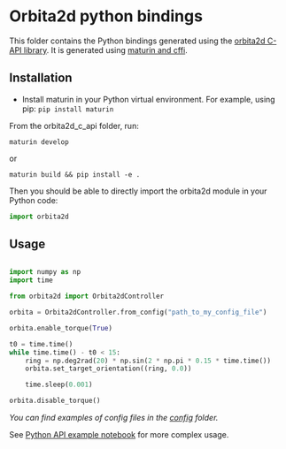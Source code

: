 # Orbita2d python bindings

This folder contains the Python bindings generated using the [orbita2d C-API library](../README.md). It is generated using [maturin and cffi](https://github.com/PyO3/maturin).

## Installation

* Install maturin in your Python virtual environment. For example, using pip: `pip install maturin`

From the orbita2d_c_api folder, run:

```maturin develop```

or

```maturin build && pip install -e .```

Then you should be able to directly import the orbita2d module in your Python code:

```python
import orbita2d
```

## Usage

```python

import numpy as np
import time

from orbita2d import Orbita2dController

orbita = Orbita2dController.from_config("path_to_my_config_file")

orbita.enable_torque(True)

t0 = time.time()
while time.time() - t0 < 15:
    ring = np.deg2rad(20) * np.sin(2 * np.pi * 0.15 * time.time())
    orbita.set_target_orientation((ring, 0.0))

    time.sleep(0.001)

orbita.disable_torque()
```

_You can find examples of config files in the [config](../../orbita2d_controller/config/) folder._

See [Python API example notebook](./API_example.ipynb) for more complex usage.